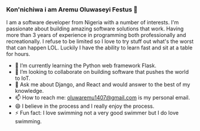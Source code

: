 ### Kon'nichiwa i am Aremu Oluwaseyi Festus 👋

I am a software developer from Nigeria with a number of interests. 
I'm passionate about building amazing software solutions that work. 
Having more than 3 years of experience in programming both professionally and recreationally.
I refuse to be limited so I love to try stuff out what's the worst that can happen LOL.
Luckily I have the ability to learn fast and sit at a table for hours. 

- 🌱 I’m currently learning the Python web framework Flask.
- 👯 I’m looking to collaborate on building software that pushes the world to IoT.
- 💬 Ask me about Django, and React and would answer to the best of my knowledge.
- 📫 How to reach me: oluwaremu1407@gmail.com is my personal email.
- 😄 I believe in the process and I really enjoy the process.
- ⚡ Fun fact: I love swimming not a very good swimmer but I do love swimming.


